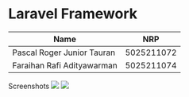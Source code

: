 <h1>Laravel Framework</h1>

| Name                        | NRP        |
|-----------------------------|------------|
|Pascal Roger Junior Tauran   | 5025211072 |
|Faraihan Rafi Adityawarman   | 5025211074 |

Screenshots
<img src="https://media.discordapp.net/attachments/879024310319210598/1158946926574710875/image.png?ex=651e18ef&is=651cc76f&hm=fd13f34662fc5874a978c1fc46ccce477057710bf12e54b36f36114be4be48c5&=&width=1440&height=607">
<img src="https://media.discordapp.net/attachments/879024310319210598/1158947011777810482/image.png?ex=651e1903&is=651cc783&hm=d4eb6382bc756c8b40b4d56b07fbe6ac2572a3d2f468e01e05c64709090b2e32&=&width=1440&height=607">
